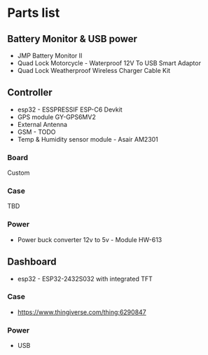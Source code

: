 # Parts list

## Battery Monitor & USB power
* JMP Battery Monitor II
* Quad Lock Motorcycle - Waterproof 12V To USB Smart Adaptor
* Quad Lock Weatherproof Wireless Charger Cable Kit

## Controller

* esp32 - ESSPRESSIF ESP-C6 Devkit 
* GPS module GY-GPS6MV2
* External Antenna
* GSM  - TODO
* Temp & Humidity sensor module - Asair AM2301

### Board
Custom

### Case
TBD

### Power
*  Power buck converter 12v to 5v - Module HW-613

## Dashboard

* esp32 - ESP32-2432S032 with integrated TFT

### Case
* https://www.thingiverse.com/thing:6290847

### Power
* USB
